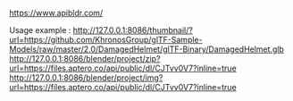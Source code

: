 https://www.apibldr.com/

Usage example :
http://127.0.0.1:8086/thumbnail/?url=https://github.com/KhronosGroup/glTF-Sample-Models/raw/master/2.0/DamagedHelmet/glTF-Binary/DamagedHelmet.glb
http://127.0.0.1:8086/blender/project/zip?url=https://files.aptero.co/api/public/dl/CJTvv0V7?inline=true
http://127.0.0.1:8086/blender/project/img?url=https://files.aptero.co/api/public/dl/CJTvv0V7?inline=true
